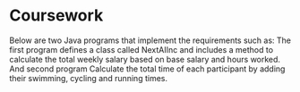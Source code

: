 # Coursework
Below are two Java programs that implement the requirements such as: The first program defines a class called NextAIInc and includes a method to calculate the total weekly salary based on base salary and hours worked. And second program Calculate the total time of each participant by adding their swimming, cycling and running times.
